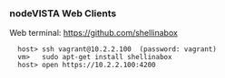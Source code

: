 ### nodeVISTA Web Clients



Web terminal:  https://github.com/shellinabox
```
  host> ssh vagrant@10.2.2.100  (password: vagrant)
  vm>   sudo apt-get install shellinabox
  host> open https://10.2.2.100:4200
```

